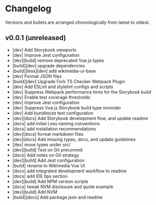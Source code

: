 # Changelog

Versions and bullets are arranged chronologically from latest to oldest.

## v0.0.1 (unreleased)

- [dev] Add Storybook viewports
- [dev] Improve Jest configuration
- [dev][build] remove deprecated Vue.js types
- [build][dev] upgrade dependencies
- [build][less][dev] add wikimedia-ui-base
- [dev] Format JSON files
- [build][dev] Upgrade Fork TS Checker Webpack Plugin
- [dev] Add ESLint and stylelint configs and scripts
- [dev] Suppress Webpack performance hints for the Storybook build
- [dev] Enable test coverage thresholds
- [dev] Improve Jest configuration
- [dev] Suppress Vue.js Storybook build type reminder
- [dev] Add bundlesize test configuration
- [dev][docs] Add Storybook development flow, and update readme
- [docs] add initial Less naming conventions
- [docs] add installation recommendations
- [dev][docs] format markdown files
- [dev][docs] Add missing types, docs, and update guidelines
- [dev] move types under src/
- [dev][build] Test on Git precommit
- [docs] Add notes on Git strategy
- [dev][build] Add Jest configuration
- [build] rename to Wikimedia Vue UI
- [docs] add integrated development workflow to readme
- [docs] add IDE tips section
- [dev][build] Add NPM version scripts
- [docs] tweak NVM disclosure and quote example
- [dev][build] Add NVM
- [build][docs] Add package.json and readme
